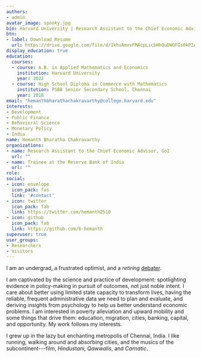 ```yaml
---
authors:
- admin
avatar_image: spooky.jpg
bio: Harvard University | Research Assistant to the Chief Economic Advisor, Govt. of India
btn:
- label: Download Resume
  url: https://drive.google.com/file/d/1khvAmxvFMAcpLicbHhQuDWOFGs0kP2AV/view?usp=sharing
display_education: true
education:
  courses:
  - course: A.B. in Applied Mathematics and Economics
    institution: Harvard University 
    year: 2022
  - course: High School Diploma in Commerce with Mathematics
    institution: PSBB Senior Secondary School, Chennai
    year: 2018
email: "hemanthbharathachakravarthy@college.harvard.edu"
interests:
- Development
- Public Finance
- Behavioral Science
- Monetary Policy
- India
name: Hemanth Bharatha Chakravarthy
organizations:
- name: Research Assistant to the Chief Economic Advisor, GoI
  url: ""
- name: Trainee at the Reserve Bank of India
  url: ""
role: 
social:
- icon: envelope
  icon_pack: fas
  link: '#contact'
- icon: twitter
  icon_pack: fab
  link: https://twitter.com/hemanth2510
- icon: github
  icon_pack: fab
  link: https://github.com/b-hemanth
superuser: true
user_groups:
- Researchers
- Visitors
---
```


I am an undergrad, a frustrated optimist, and a *retiring* [debater](https://www.edexlive.com/news/2018/aug/02/meet-indias-youngest-debate-guns-who-matched-wits-with-the-best-in-the-world-3562.html). 

I am captivated by the science and practice of development: spotlighting evidence in policy-making in pursuit of outcomes, not just noble intent. I care about better using limited state capacity to transform lives, having the reliable, frequent administrative data we need to plan and evaluate, and deriving insights from psychology to help us better understand economic problems. I am interested in poverty alleviation and upward mobility and some things that drive them: education, migration, cities, banking, capital, and opportunity. My work follows my interests.

I grew up in the lazy but enchanting metropolis of Chennai, India. I like running, walking around and absorbing cities, and the musics of the subcontinent---film, *Hindustani*, *Qawwalis*, and *Carnatic*.
